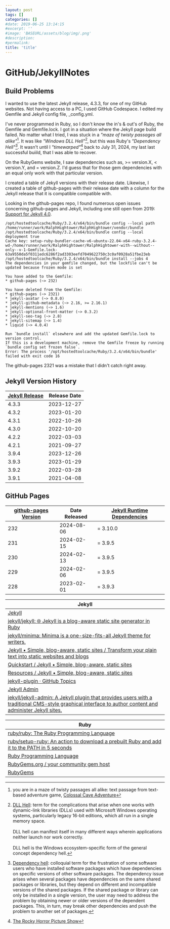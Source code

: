 ```yaml
---
layout: post
tags: []
categories: []
#date: 2019-06-25 13:14:15
#excerpt: ''
#image: 'BASEURL/assets/blog/img/.png'
#description:
#permalink:
title: 'title'
---
```

# GitHub/JekyllNotes

## Build Problems
I wanted to use the latest Jekyll release, 4.3.3, for one of my GitHub websites. Not having access to a PC, I used GitHub Codespace. I edited my Gemfile and Jekyll config file, _config.yml.

I've never programmed in Ruby, so I don't know the in's & out's of Ruby, the Gemfile and Gemfile.lock. I got in a situation where the Jekyll page build failed. No matter what I tried, I was stuck in a *"maze of twisty passages all alike"*[^10]. It was like *"Windows DLL Hell"*[^11], but this was Ruby's *"Dependency Hell"*[^12]. It wasn't until I *"timewarped"*[^13] back to July 31, 2024, my last last successful buiild, that I was able to recover.

On the RubyGems website, I saw dependencies such as, >= version.X, < version.Y, and = version.Z. I'd guess that for those gem dependencies with an equal only work with that particular version.

I created a table of Jekyll versions with their release date. Likewise, I created a table of github-pages with their release date with a column for the Jekyll release that it is compatible compatible with.

Looking in the github-pages repo, I found numerous open issues concerning github-pages and Jekyll, including one still open from 2019: [Support for Jekyll 4.0](https://github.com/github/pages-gem/issues/651).

```
/opt/hostedtoolcache/Ruby/3.2.4/x64/bin/bundle config --local path /home/runner/work/RalphHightower/RalphHightower/vendor/bundle
/opt/hostedtoolcache/Ruby/3.2.4/x64/bin/bundle config --local deployment true
Cache key: setup-ruby-bundler-cache-v6-ubuntu-22.04-x64-ruby-3.2.4-wd-/home/runner/work/RalphHightower/RalphHightower-with--without--only--v-1-Gemfile.lock-63a9550da5f0311edc6286f2ad3303eefd7049622750c3c0af0928a51fbe23eb
/opt/hostedtoolcache/Ruby/3.2.4/x64/bin/bundle install --jobs 4
The dependencies in your gemfile changed, but the lockfile can't be updated because frozen mode is set

You have added to the Gemfile:
* github-pages (~> 232)

You have deleted from the Gemfile:
* github-pages (~> 2321)
* jekyll-avatar (~> 0.8.0)
* jekyll-github-metadata (~> 2.16, >= 2.16.1)
* jekyll-mentions (~> 1.6)
* jekyll-optional-front-matter (~> 0.3.2)
* jekyll-seo-tag (~> 2.8)
* jekyll-sitemap (~> 1.4)
* liquid (~> 4.0.4)

Run `bundle install` elsewhere and add the updated Gemfile.lock to version control.
If this is a development machine, remove the Gemfile freeze by running `bundle config set frozen false`.
Error: The process '/opt/hostedtoolcache/Ruby/3.2.4/x64/bin/bundle' failed with exit code 16
```

The github-pages 2321 was a mistake that I didn't catch right away.

## Jekyll Version History

| [Jekyll Release](https://github.com/jekyll/jekyll/releases) | Release Date |
|---|---|
| 4.3.3 | 2023-12-27 |
| 4.3.2 | 2023-01-20 |
| 4.3.1 | 2022-10-26 |
| 4.3.0 | 2022-10-20 |
| 4.2.2 | 2022-03-03 |
| 4.2.1 | 2021-09-27 |
| 3.9.4 | 2023-12-26 |
| 3.9.3 | 2023-01-29 |
| 3.9.2 | 2022-03-28 |
| 3.9.1 | 2021-04-08 |

## GitHub Pages

| [github-pages Version](https://rubygems.org/gems/github-pages/versions/232) | Date Released | [Jekyll Runtime Dependencies](https://rubygems.org/gems/github-pages/versions/232) |
|---|---|---|
| 232 | 2024-08-06 | = 3.10.0 |
| 231 | 2024-02-15 | = 3.9.5 |
| 230 | 2024-02-13 | = 3.9.5 |
| 229 | 2024-02-06 | = 3.9.5 |
| 228 | 2023-02-01 | = 3.9.3 |

[^10]: you are in a maze of twisty passages all alike: text passage from text-based adventure game, [Colossal Cave Adventure](https://en.wikipedia.org/wiki/Colossal_Cave_Adventure?wprov=sfla1)
[^11]: [DLL Hell](https://en.wikipedia.org/wiki/DLL_Hell?wprov=sfla1): term for the complications that arise when one works with dynamic-link libraries (DLLs) used with Microsoft Windows operating systems, particularly legacy 16-bit editions, which all run in a single memory space.<br /><br />DLL hell can manifest itself in many different ways wherein applications neither launch nor work correctly.
<br /><br />
DLL hell is the Windows ecosystem-specific form of the general concept dependency hell.
[^12]: [Dependency hell](https://en.wikipedia.org/wiki/Dependency_hell?wprov=sfla1): colloquial term for the frustration of some software users who have installed software packages which have dependencies on specific versions of other software packages.
The dependency issue arises when several packages have dependencies on the same shared packages or libraries, but they depend on different and incompatible versions of the shared packages. If the shared package or library can only be installed in a single version, the user may need to address the problem by obtaining newer or older versions of the dependent packages. This, in turn, may break other dependencies and push the problem to another set of packages.
[^13]: [The Rocky Horror Picture Show](https://en.wikipedia.org/wiki/The_Rocky_Horror_Picture_Show?wprov=sfla1)

| Jekyll |
|---|
| [Jekyll](https://github.com/jekyll) |
| [jekyll/jekyll: :globe_with_meridians: Jekyll is a blog-aware static site generator in Ruby](https://github.com/jekyll/jekyll) |
| [jekyll/minima: Minima is a one-size-fits-all Jekyll theme for writers.](https://github.com/jekyll/minima) |
| [Jekyll • Simple, blog-aware, static sites / Transform your plain text into static websites and blogs](https://jekyllrb.com/) |
| [Quickstart / Jekyll • Simple, blog-aware, static sites](https://jekyllrb.com/docs/) |
| [Resources / Jekyll • Simple, blog-aware, static sites](https://jekyllrb.com/resources/) |
| [jekyll-plugin · GitHub Topics](https://github.com/topics/jekyll-plugin) |
| [Jekyll Admin](https://jekyll.github.io/jekyll-admin/) |
| [jekyll/jekyll-admin: A Jekyll plugin that provides users with a traditional CMS-style graphical interface to author content and administer Jekyll sites.](https://github.com/jekyll/jekyll-admin) |

| Ruby |
|---|
| [ruby/ruby: The Ruby Programming Language](https://github.com/ruby/ruby) |
| [ruby/setup-ruby: An action to download a prebuilt Ruby and add it to the PATH in 5 seconds](https://github.com/ruby/setup-ruby) |
| [Ruby Programming Language](https://www.ruby-lang.org/en/)
| [RubyGems.org / your community gem host](https://rubygems.org/)
| [RubyGems](https://github.com/rubygems) |

